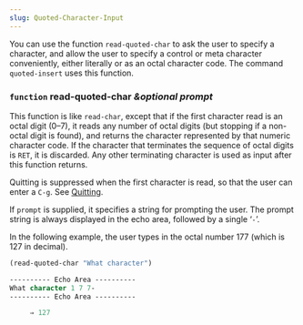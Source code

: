 ```yaml
---
slug: Quoted-Character-Input
---
```


You can use the function `read-quoted-char` to ask the user to specify a character, and allow the user to specify a control or meta character conveniently, either literally or as an octal character code. The command `quoted-insert` uses this function.

### <span className="tag function">`function`</span> **read-quoted-char** *\&optional prompt*

This function is like `read-char`, except that if the first character read is an octal digit (0–7), it reads any number of octal digits (but stopping if a non-octal digit is found), and returns the character represented by that numeric character code. If the character that terminates the sequence of octal digits is `RET`, it is discarded. Any other terminating character is used as input after this function returns.

Quitting is suppressed when the first character is read, so that the user can enter a `C-g`. See [Quitting](Quitting).

If `prompt` is supplied, it specifies a string for prompting the user. The prompt string is always displayed in the echo area, followed by a single ‘`-`’.

In the following example, the user types in the octal number 177 (which is 127 in decimal).

```lisp
(read-quoted-char "What character")
```

```lisp
---------- Echo Area ----------
What character 1 7 7-
---------- Echo Area ----------

     ⇒ 127
```
